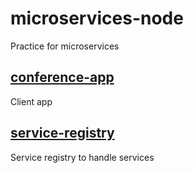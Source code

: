 # microservices-node
Practice for microservices


## [conference-app](./conference-app/)

Client app

## [service-registry](./service-registry/)

Service registry to handle services